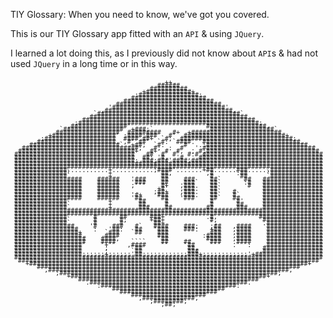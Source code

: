 TIY Glossary: When you need to know, we've got you covered.

This is our TIY Glossary app fitted with an `API` & using `JQuery`.

I learned a lot doing this, as I previously did not know about `API`s & had not used `JQuery` in a long time or in this way.

<pre style="font: 10px/5px monospace;">                                                                                    
                                        .++.                                        
                                       ######                                       
                                     ##########                                     
                                   +############+                                   
                                 :################:                                 
                               .####################.                               
                              ########################                              
                            ############################                            
                          '##############################'                          
                        ,##################################,                        
                      `######################################`                      
                     ##########################################                     
                   ##############################################                   
                 ;################################################;                 
               ,###############'                    ################,               
             `################  +###;`              .#################`             
            #################  #########   #+  +########################            
          +#################' :####:###   #'  ###########################+          
        ;###################  ####.##+  `#;  ##############################;        
      .#####################. ,#' ##'  `#: `####.  ##########################.      
     ########################` .+##;  `#:     #   .:###########################     
   ###############################;   #;  :  #  .' ##############################   
  ###############################+   #+  #  #,  , #;##############################  
 ################################   ##  #` #`  #:# ################################
 ################################  ##: '#,  '# ,  #################################
 ################################:.###;###'####,###################################
 ##################################################################################
 ##################################################################################
 ##############,..........+...........;####'.......+##......###.....,##############
 ##############`          +             ##,         ,#      :##     `##############
 ##############`          +             ##           #       ##     `##############
 ##################    ######   '###    ##    ###    ##`      ##   ################
 ##################    ######   '###    ##   .###`   ##`      :#   ################
 ##################    ######   ;'''    #+   ,###.   ##`       #   ################
 ##################    ######          +#'   ,###.   ##`           ################
 ##################    ######         ;##+   ,###.   ##`   #       ################
 ##################    ######   '#+    ###   .###.   ##`   #`      ################
 ##################    ######   '##    `##   `###    ##`   ##      ################
 ##############`          +       ##     #           #      #'     ################
 ##############`          +       ##.    #           #      ##     ################
 ##############`          +       ###    ##         ##      ###    ################
 ##################################################################################
 ##################################################################################
 ##############`      #      ##      ###+           .#,           #################
 ##############`      #      #;      +##+            #,            ################
 ##############`      #      #        ##+            ',            .###############
 ################    '#    ###   #`   ####    ###:   ;##   ,####    ###############
 #################    :   '##:   ##   '###    ###:   +##   ,####    ###############
 #################+      `###   `##    ###           ###   ,####    ###############
 ##################.     ####          ###         :####   ,####    ###############
 ###################    ####,          '##          ####   ,####    ###############
 ###################    ####    ````    ##    ##    `###   .####    ###############
 ##################'    '+''   ,####    ''    '##    '''   .''':    ###############
 ##################      ;      `##            ##,                 ################
 ##################      ;      `##            ###                .################
 ##################;;;;;;+;;;;;;'##;;;;;;;;;;;;###+;;;;;;;;;;;;'+##################
 ##################################################################################
  ################################################################################  
    +##########################################################################+    
      `######################################################################`      
         ,################################################################,         
            ;##########################################################;            
               +####################################################+               
                  ################################################                  
                    .##########################################.                    
                       :####################################:                       
                          '##############################'                          
                             ##########################                             
                               `####################`                               
                                  ,##############,                                  
                                     ;########;                                     
                                        ;##;                                        






</pre>
